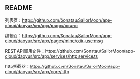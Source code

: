## README

列表页：https://github.com/Sonatau/SailorMoon/app-cloud/daoyun/src/app/pages/coures

编辑页：https://github.com/Sonatau/SailorMoon/app-cloud/daoyun/src/app/pages/mine/edit-usermsg

REST API调用文件：https://github.com/Sonatau/SailorMoon/app-cloud/daoyun/src/app/services/http.service.ts

http拦截器：https://github.com/Sonatau/SailorMoon/app-cloud/daoyun/src/app/core/http
